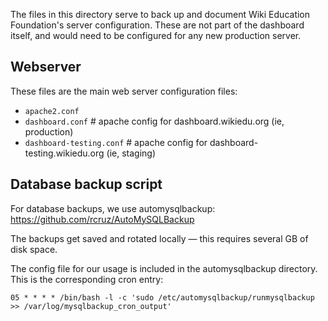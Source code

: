 The files in this directory serve to back up and document Wiki Education
Foundation's server configuration. These are not part of the dashboard itself,
and would need to be configured for any new production server.

## Webserver

These files are the main web server configuration files:
* `apache2.conf`
* `dashboard.conf` # apache config for dashboard.wikiedu.org (ie, production)
* `dashboard-testing.conf` # apache config for dashboard-testing.wikiedu.org (ie, staging)

## Database backup script

For database backups, we use automysqlbackup: https://github.com/rcruz/AutoMySQLBackup

The backups get saved and rotated locally — this requires several GB of disk space.

The config file for our usage is included in the automysqlbackup directory.
This is the corresponding cron entry:

`05 * * * * /bin/bash -l -c 'sudo /etc/automysqlbackup/runmysqlbackup >> /var/log/mysqlbackup_cron_output'`
